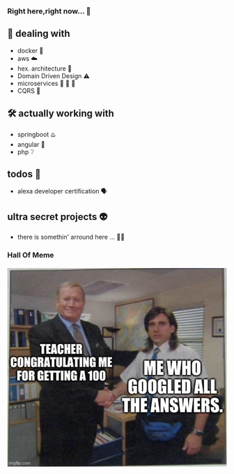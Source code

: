 ### Right here,right now... 🎵

## :book: dealing with 
 - docker :whale:
 - aws :cloud:
 - hex. architecture :large_orange_diamond:
 - Domain Driven Design :warning:
 - microservices :department_store: :department_store: :department_store:
 - CQRS 🚌

## 🛠️ actually working with

 - springboot :hotsprings:
 - angular :triangular_ruler:
 - php ❔

## todos 🏹
 - alexa developer certification 🗣️

## ultra secret projects :alien:
 - there is somethin' arround here ... 👷‍♂️

### Hall Of Meme

#### ![alt text](https://github.com/jmiquis/hallOfMeme/blob/master/53so72.jpg "Logo Title Text 1")





